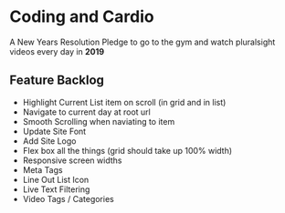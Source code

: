 # Coding and Cardio

A New Years Resolution Pledge to go to the gym and watch pluralsight videos every day in **2019**

## Feature Backlog

* Highlight Current List item on scroll (in grid and in list)
* Navigate to current day at root url
* Smooth Scrolling when naviating to item
* Update Site Font
* Add Site Logo
* Flex box all the things (grid should take up 100% width)
* Responsive screen widths
* Meta Tags
* Line Out List Icon
* Live Text Filtering
* Video Tags / Categories
